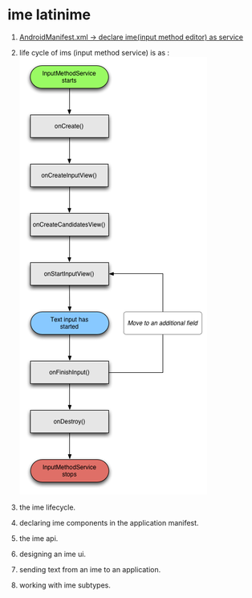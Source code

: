 # ime latinime
1. [AndroidManifest.xml -> declare ime(input method editor) as service][ime1]
2. life cycle of ims (input method service) is as :
![](cms/ime_003.png)


1. the ime lifecycle.
2. declaring ime components in the application manifest.
3. the ime api.
4. designing an ime ui.
5. sending text from an ime to an application.
6. working with ime subtypes.


[ime1]: [http://www.dre.vanderbilt.edu/~schmidt/android/android-4.0/out/target/common/docs/doc-comment-check/resources/articles/creating-input-method.html]
